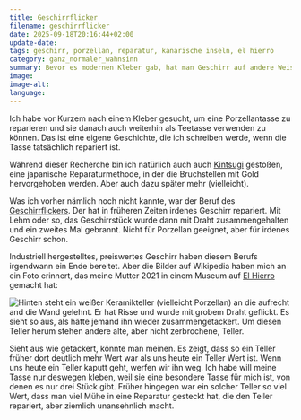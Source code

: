 ```yaml
---
title: Geschirrflicker
filename: geschirrflicker
date: 2025-09-18T20:16:44+02:00
update-date:
tags: geschirr, porzellan, reparatur, kanarische inseln, el hierro
category: ganz_normaler_wahnsinn
summary: Bevor es modernen Kleber gab, hat man Geschirr auf andere Weise geflickt.
image:
image-alt:
language:
---
```


Ich habe vor Kurzem nach einem Kleber gesucht, um eine Porzellantasse zu reparieren und sie danach auch weiterhin als Teetasse verwenden zu können. Das ist eine eigene Geschichte, die ich schreiben werde, wenn die Tasse tatsächlich repariert ist.

Während dieser Recherche bin ich natürlich auch auch [Kintsugi](https://de.wikipedia.org/wiki/Kintsugi) gestoßen, eine japanische Reparaturmethode, in der die Bruchstellen mit Gold hervorgehoben werden. Aber auch dazu später mehr (vielleicht).

Was ich vorher nämlich noch nicht kannte, war der Beruf des [Geschirrflickers](https://de.wikipedia.org/wiki/Geschirrflicker). Der hat in früheren Zeiten irdenes Geschirr repariert. Mit Lehm oder so, das Geschirrstück wurde dann mit Draht zusammengehalten und ein zweites Mal gebrannt. Nicht für Porzellan geeignet, aber für irdenes Geschirr schon.

Industriell hergestelltes, preiswertes Geschirr haben diesem Berufs irgendwann ein Ende bereitet. Aber die Bilder auf Wikipedia haben mich an ein Foto erinnert, das meine Mutter 2021 in einem Museum auf [El Hierro](https://de.wikipedia.org/wiki/El_Hierro) gemacht hat:

![Hinten steht ein weißer Keramikteller (vielleicht Porzellan) an die aufrecht and die Wand gelehnt. Er hat Risse und wurde mit grobem Draht geflickt. Es sieht so aus, als hätte jemand ihn wieder zusammengetackert. Um diesen Teller herum stehen andere alte, aber nicht zerbrochene, Teller.](/file/el_hierro_keramik_repariert.webp)

Sieht aus wie getackert, könnte man meinen. Es zeigt, dass so ein Teller früher dort deutlich mehr Wert war als uns heute ein Teller Wert ist. Wenn uns heute ein Teller kaputt geht, werfen wir ihn weg. Ich habe will meine Tasse nur deswegen kleben, weil sie eine besondere Tasse für mich ist, von denen es nur drei Stück gibt. Früher hingegen war ein solcher Teller so viel Wert, dass man viel Mühe in eine Reparatur gesteckt hat, die den Teller repariert, aber ziemlich unansehnlich macht.

